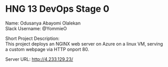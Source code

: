 # HNG 13 DevOps Stage 0

Name: Odusanya Abayomi Olalekan  
Slack Username: @YommieO

Short Project Description:  
This project deploys an NGINX web server on Azure on a linux VM, serving a custom webpage via HTTP onport 80.

Server URL:
http://4.233.129.23/
